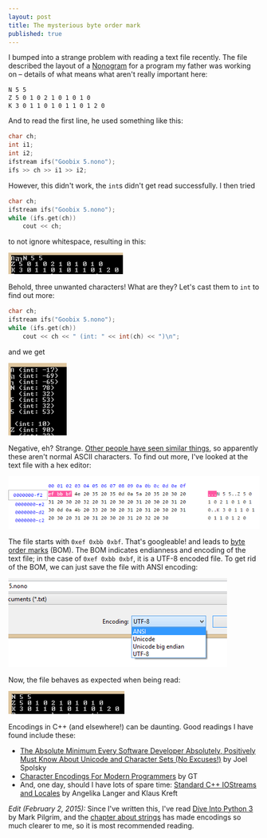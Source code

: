```yaml
---
layout: post
title: The mysterious byte order mark
published: true
---
```


I bumped into a strange problem with reading a text file recently. The file described the layout of a [Nonogram](http://en.wikipedia.org/wiki/Nonogram) for a program my father was working on &ndash; details of what means what aren't really important here:

```
N 5 5
Z 5 0 1 0 2 1 0 1 0 1 0
K 3 0 1 1 0 1 0 1 1 0 1 2 0
```

And to read the first line, he used something like this:

```cpp
char ch;
int i1;
int i2;
ifstream ifs("Goobix 5.nono");
ifs >> ch >> i1 >> i2;
```

However, this didn't work, the `int`s didn't get read successfully. I then tried

```cpp
char ch;
ifstream ifs("Goobix 5.nono");
while (ifs.get(ch))
	cout << ch;
```

to not ignore whitespace, resulting in this:

![2014_12_30-01.png](/images/2014_12_30-01.png)

Behold, three unwanted characters! What are they? Let's cast them to `int` to find out more:

```cpp
char ch;
ifstream ifs("Goobix 5.nono");
while (ifs.get(ch))
	cout << ch << " (int: " << int(ch) << ")\n";
```

and we get

![2014_12_30-02.png](/images/2014_12_30-02.png)

Negative, eh? Strange. [Other people have seen similar things](http://stackoverflow.com/questions/4690415/negative-ascii-value), so apparently these aren't normal ASCII characters. To find out more, I've looked at the text file with a hex editor:

![2014_12_30-03.png](/images/2014_12_30-03.png)

The file starts with `0xef 0xbb 0xbf`. That's googleable! and leads to [byte order marks](http://en.wikipedia.org/wiki/Byte_order_mark) (BOM). The BOM indicates endianness and encoding of the text file; in the case of `0xef 0xbb 0xbf`, it is a UTF-8 encoded file. To get rid of the BOM, we can just save the file with ANSI encoding:

![2014_12_30-04.png](/images/2014_12_30-04.png)

Now, the file behaves as expected when being read:

![2014_12_30-05.png](/images/2014_12_30-05.png)

Encodings in C++ (and elsewhere!) can be daunting. Good readings I have found include these:

* [The Absolute Minimum Every Software Developer Absolutely, Positively Must Know About Unicode and Character Sets (No Excuses!)](http://www.joelonsoftware.com/articles/Unicode.html) by Joel Spolsky
* [Character Encodings For Modern Programmers](http://blog.gatunka.com/2014/04/25/character-encodings-for-modern-programmers/) by GT
* And, one day, should I have lots of spare time: [Standard C++ IOStreams and Locales](http://amzn.com/0201183951) by Angelika Langer and Klaus Kreft

_Edit (February 2, 2015):_ Since I've written this, I've read [Dive Into Python 3](http://www.diveintopython3.net/) by Mark Pilgrim, and the [chapter about strings](http://www.diveintopython3.net/strings.html) has made encodings so much clearer to me, so it is most recommended reading.